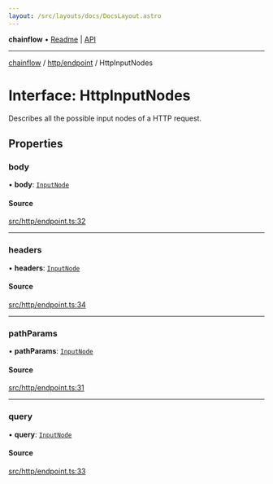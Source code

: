 ```yaml
---
layout: /src/layouts/docs/DocsLayout.astro
---
```


**chainflow** • [Readme](/docs/README) \| [API](/docs/modules)

***

[chainflow](/docs/README) / [http/endpoint](/docs/http/endpoint/README) / HttpInputNodes

# Interface: HttpInputNodes

Describes all the possible input nodes of a HTTP request.

## Properties

### body

• **body**: [`InputNode`](/docs/core/inputNode/classes/InputNode)

#### Source

[src/http/endpoint.ts:32](https://github.com/edwinlzs/chainflow/blob/99ff659/src/http/endpoint.ts#L32)

***

### headers

• **headers**: [`InputNode`](/docs/core/inputNode/classes/InputNode)

#### Source

[src/http/endpoint.ts:34](https://github.com/edwinlzs/chainflow/blob/99ff659/src/http/endpoint.ts#L34)

***

### pathParams

• **pathParams**: [`InputNode`](/docs/core/inputNode/classes/InputNode)

#### Source

[src/http/endpoint.ts:31](https://github.com/edwinlzs/chainflow/blob/99ff659/src/http/endpoint.ts#L31)

***

### query

• **query**: [`InputNode`](/docs/core/inputNode/classes/InputNode)

#### Source

[src/http/endpoint.ts:33](https://github.com/edwinlzs/chainflow/blob/99ff659/src/http/endpoint.ts#L33)
